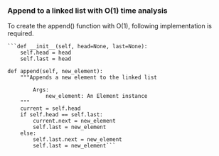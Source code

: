 ### Append to a linked list with O(1) time analysis

To create the append() function with O(1), following implementation is required.

    ```def __init__(self, head=None, last=None):
        self.head = head
        self.last = head

    def append(self, new_element):
        """Appends a new element to the linked list

            Args:
                new_element: An Element instance
        """
        current = self.head
        if self.head == self.last:
            current.next = new_element
            self.last = new_element
        else:
            self.last.next = new_element
            self.last = new_element```
